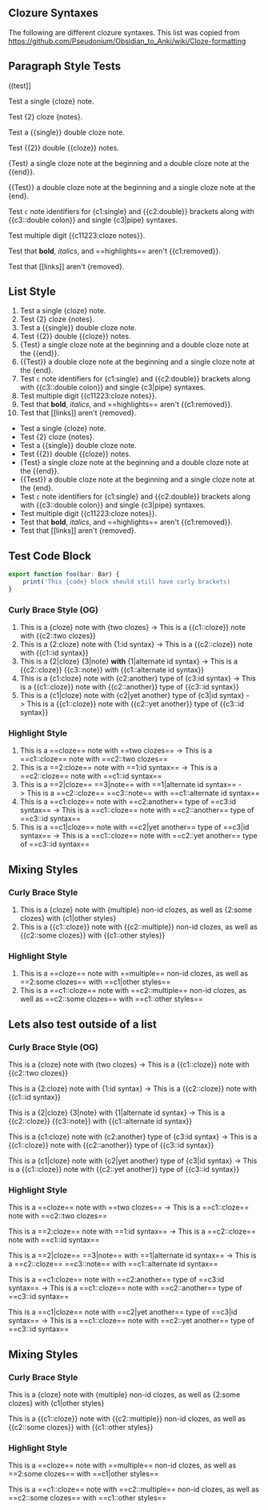 
## Clozure Syntaxes

The following are different clozure syntaxes. This list was copied from https://github.com/Pseudonium/Obsidian_to_Anki/wiki/Cloze-formatting


## Paragraph Style Tests

((test]]

Test a single {cloze} note. 

Test  {2} cloze {notes}.

Test a {{single}} double cloze note.

Test {{2}} double {{cloze}} notes.

{Test} a single cloze note at the beginning and a double cloze note at the {{end}}.

{{Test}} a double cloze note at the beginning and a single cloze note at the {end}.

Test `c` note identifiers for {c1:single} and {{c2:double}} brackets along with {{c3::double colon}} and single {c3|pipe} syntaxes.

Test multiple digit {{c11223:cloze notes}}.

Test that **bold**, *italics*, and ==highlights== aren't {{c1:removed}}.

Test that [[links]] aren't {removed}.

## List Style

1. Test a single {cloze} note.
2. Test  {2} cloze {notes}.
3. Test a {{single}} double cloze note.
4. Test {{2}} double {{cloze}} notes.
5. {Test} a single cloze note at the beginning and a double cloze note at the {{end}}.
6. {{Test}} a double cloze note at the beginning and a single cloze note at the {end}.
7. Test `c` note identifiers for {c1:single} and {{c2:double}} brackets along with {{c3::double colon}} and single {c3|pipe} syntaxes.
8. Test multiple digit {{c11223:cloze notes}}.
9. Test that **bold**, *italics*, and ==highlights== aren't {{c1:removed}}.
10. Test that [[links]] aren't {removed}.

- Test a single {cloze} note.
- Test  {2} cloze {notes}.
- Test a {{single}} double cloze note.
- Test {{2}} double {{cloze}} notes.
- {Test} a single cloze note at the beginning and a double cloze note at the {{end}}.
- {{Test}} a double cloze note at the beginning and a single cloze note at the {end}.
- Test `c` note identifiers for {c1:single} and {{c2:double}} brackets along with {{c3::double colon}} and single {c3|pipe} syntaxes.
- Test multiple digit {{c11223:cloze notes}}.
- Test that **bold**, *italics*, and ==highlights== aren't {{c1:removed}}.
- Test that [[links]] aren't {removed}.

## Test Code Block

```typescript
export function foo(bar: Bar) {
	print('This {code} block should still have curly brackets)
}
```


### Curly Brace Style (OG)

1. This is a {cloze} note with {two clozes} -> This is a {{c1::cloze}} note with {{c2::two clozes}}
2. This is a {2:cloze} note with {1:id syntax} -> This is a {{c2::cloze}} note with {{c1::id syntax}}
3. This is a {2|cloze} {3|note} **with** {1|alternate id syntax} -> This is a {{c2::cloze}} {{c3::note}} with {{c1::alternate id syntax}}
4. This is a {c1:cloze} note with {c2:another} type of {c3:id syntax} -> This is a {{c1::cloze}} note with {{c2::another}} type of {{c3::id syntax}}
5. This is a {c1|cloze} note with {c2|yet another} type of {c3|id syntax} -> This is a {{c1::cloze}} note with {{c2::yet another}} type of {{c3::id syntax}}


### Highlight Style

1. This is a ==cloze== note with ==two clozes== -> This is a ==c1::cloze== note with ==c2::two clozes==
2. This is a ==2:cloze== note with ==1:id syntax== -> This is a ==c2::cloze== note with ==c1::id syntax==
3. This is a ==2|cloze== ==3|note== with ==1|alternate id syntax== -> This is a ==c2::cloze== ==c3::note== with ==c1::alternate id syntax==
4. This is a ==c1:cloze== note with ==c2:another== type of ==c3:id syntax== -> This is a ==c1::cloze== note with ==c2::another== type of ==c3::id syntax==
5. This is a ==c1|cloze== note with ==c2|yet another== type of ==c3|id syntax== -> This is a ==c1::cloze== note with ==c2::yet another== type of ==c3::id syntax==


## Mixing Styles

### Curly Brace Style

1. This is a {cloze} note with {multiple} non-id clozes, as well as {2:some clozes} with {c1|other styles}
2. This is a {{c1::cloze}} note with {{c2::multiple}} non-id clozes, as well as {{c2::some clozes}} with {{c1::other styles}}

### Highlight Style

1. This is a ==cloze== note with ==multiple== non-id clozes, as well as ==2:some clozes== with ==c1|other styles==
2. This is a ==c1::cloze== note with ==c2::multiple== non-id clozes, as well as ==c2::some clozes== with ==c1::other styles==


## Lets also test outside of a list

### Curly Brace Style (OG)

This is a {cloze} note with {two clozes} -> This is a {{c1::cloze}} note with {{c2::two clozes}}

This is a {2:cloze} note with {1:id syntax} -> This is a {{c2::cloze}} note with {{c1::id syntax}}

This is a {2|cloze} {3|note} with {1|alternate id syntax} -> This is a {{c2::cloze}} {{c3::note}} with {{c1::alternate id syntax}}

This is a {c1:cloze} note with {c2:another} type of {c3:id syntax} -> This is a {{c1::cloze}} note with {{c2::another}} type of {{c3::id syntax}}

This is a {c1|cloze} note with {c2|yet another} type of {c3|id syntax} -> This is a {{c1::cloze}} note with {{c2::yet another}} type of {{c3::id syntax}}


### Highlight Style

This is a ==cloze== note with ==two clozes== -> This is a ==c1::cloze== note with ==c2::two clozes==

This is a ==2:cloze== note with ==1:id syntax== -> This is a ==c2::cloze== note with ==c1::id syntax==

This is a ==2|cloze== ==3|note== with ==1|alternate id syntax== -> This is a ==c2::cloze== ==c3::note== with ==c1::alternate id syntax==

This is a ==c1:cloze== note with ==c2:another== type of ==c3:id syntax== -> This is a ==c1::cloze== note with ==c2::another== type of ==c3::id syntax==

This is a ==c1|cloze== note with ==c2|yet another== type of ==c3|id syntax== -> This is a ==c1::cloze== note with ==c2::yet another== type of ==c3::id syntax==


## Mixing Styles

### Curly Brace Style

This is a {cloze} note with {multiple} non-id clozes, as well as {2:some clozes} with {c1|other styles}

This is a {{c1::cloze}} note with {{c2::multiple}} non-id clozes, as well as {{c2::some clozes}} with {{c1::other styles}}

### Highlight Style

This is a ==cloze== note with ==multiple== non-id clozes, as well as ==2:some clozes== with ==c1|other styles==

This is a ==c1::cloze== note with ==c2::multiple== non-id clozes, as well as ==c2::some clozes== with ==c1::other styles==